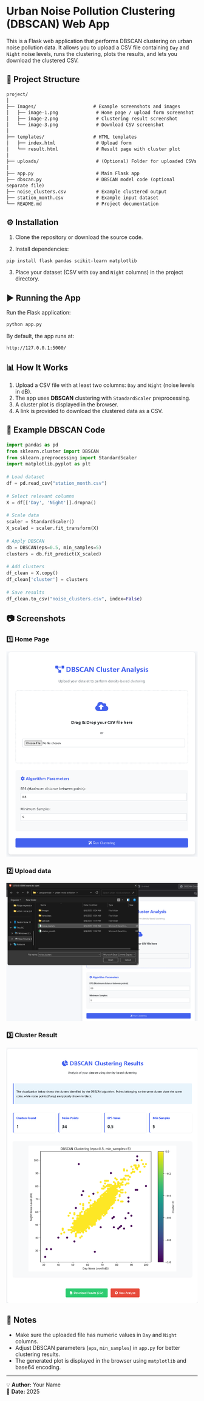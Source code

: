 
# Urban Noise Pollution Clustering (DBSCAN) Web App

This is a Flask web application that performs DBSCAN clustering on urban noise pollution data.
It allows you to upload a CSV file containing `Day` and `Night` noise levels, runs the clustering,
plots the results, and lets you download the clustered CSV.

## 📂 Project Structure

```
project/
│
├── Images/                     # Example screenshots and images
│   ├── image-1.png              # Home page / upload form screenshot
│   ├── image-2.png              # Clustering result screenshot
│   └── image-3.png              # Download CSV screenshot
│
├── templates/                  # HTML templates
│   ├── index.html               # Upload form
│   └── result.html              # Result page with cluster plot
│
├── uploads/                     # (Optional) Folder for uploaded CSVs
│
├── app.py                       # Main Flask app
├── dbscan.py                    # DBSCAN model code (optional separate file)
├── noise_clusters.csv           # Example clustered output
├── station_month.csv            # Example input dataset
└── README.md                    # Project documentation
```

## ⚙️ Installation

1. Clone the repository or download the source code.

2. Install dependencies:
```bash
pip install flask pandas scikit-learn matplotlib
```

3. Place your dataset (CSV with `Day` and `Night` columns) in the project directory.

## ▶️ Running the App

Run the Flask application:
```bash
python app.py
```

By default, the app runs at:
```
http://127.0.0.1:5000/
```

## 📊 How It Works

1. Upload a CSV file with at least two columns: `Day` and `Night` (noise levels in dB).
2. The app uses **DBSCAN** clustering with `StandardScaler` preprocessing.
3. A cluster plot is displayed in the browser.
4. A link is provided to download the clustered data as a CSV.

## 🧪 Example DBSCAN Code

```python
import pandas as pd
from sklearn.cluster import DBSCAN
from sklearn.preprocessing import StandardScaler
import matplotlib.pyplot as plt

# Load dataset
df = pd.read_csv("station_month.csv")

# Select relevant columns
X = df[['Day', 'Night']].dropna()

# Scale data
scaler = StandardScaler()
X_scaled = scaler.fit_transform(X)

# Apply DBSCAN
db = DBSCAN(eps=0.5, min_samples=5)
clusters = db.fit_predict(X_scaled)

# Add clusters
df_clean = X.copy()
df_clean['cluster'] = clusters

# Save results
df_clean.to_csv("noise_clusters.csv", index=False)
```

## 📷 Screenshots

### 1️⃣ Home Page
![Upload Form](Images/image-1.png)

### 2️⃣ Upload data
![Clustering Result](Images/image-2.png)

### 3️⃣ Cluster Result
![Download CSV](Images/image-3.png)

## 📌 Notes

- Make sure the uploaded file has numeric values in `Day` and `Night` columns.
- Adjust DBSCAN parameters (`eps`, `min_samples`) in `app.py` for better clustering results.
- The generated plot is displayed in the browser using `matplotlib` and base64 encoding.

---
💡 **Author:** Your Name  
📅 **Date:** 2025
